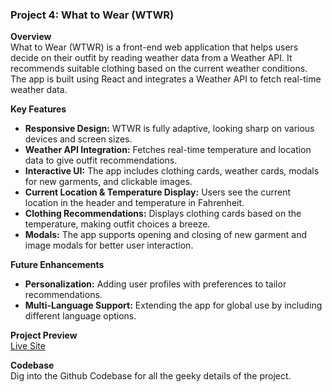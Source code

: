 ### Project 4: What to Wear (WTWR)

**Overview**  
What to Wear (WTWR) is a front-end web application that helps users decide on their outfit by reading weather data from a Weather API. It recommends suitable clothing based on the current weather conditions. The app is built using React and integrates a Weather API to fetch real-time weather data.

**Key Features**

- **Responsive Design:** WTWR is fully adaptive, looking sharp on various devices and screen sizes.
- **Weather API Integration:** Fetches real-time temperature and location data to give outfit recommendations.
- **Interactive UI:** The app includes clothing cards, weather cards, modals for new garments, and clickable images.
- **Current Location & Temperature Display:** Users see the current location in the header and temperature in Fahrenheit.
- **Clothing Recommendations:** Displays clothing cards based on the temperature, making outfit choices a breeze.
- **Modals:** The app supports opening and closing of new garment and image modals for better user interaction.

**Future Enhancements**

- **Personalization:** Adding user profiles with preferences to tailor recommendations.
- **Multi-Language Support:** Extending the app for global use by including different language options.

**Project Preview**  
[Live Site](https://jduncan017.github.io/se_project_react/)

**Codebase**  
Dig into the Github Codebase for all the geeky details of the project.
